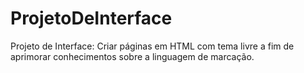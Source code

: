# ProjetoDeInterface
Projeto de Interface: Criar páginas em HTML com tema livre a fim de aprimorar conhecimentos sobre a linguagem de marcação.
